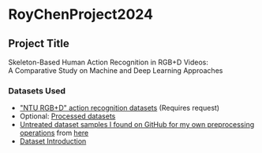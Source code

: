 # RoyChenProject2024

## Project Title
Skeleton-Based Human Action Recognition in RGB+D Videos:  
A Comparative Study on Machine and Deep Learning Approaches

### Datasets Used
- ["NTU RGB+D" action recognition datasets](https://rose1.ntu.edu.sg/dataset/actionRecognition/) (Requires request)
- Optional: [Processed datasets](https://github.com/houjun0322/PaddleVideo/blob/develop/docs/zh-CN/dataset/ntu-rgbd.md#%E6%95%B0%E6%8D%AE%E9%9B%86%E4%BB%8B%E7%BB%8D)  
- [Untreated dataset samples I found on GitHub for my own preprocessing operations](datasets/S001C001P001R001A001.skeleton) from [here](https://github.com/shahroudy/NTURGB-D)  
- [Dataset Introduction](dataset/dataset_intro.md)